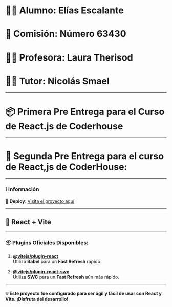 

# 🧑‍🎓 Alumno: **Elías Escalante**  
# 📅 Comisión: **Número 63430**  
# 👩‍🏫 Profesora: **Laura Therisod**  
# 👨‍🏫 Tutor: **Nicolás Smael**  

---
# 📦 Primera Pre Entrega para el Curso de React.js de Coderhouse

----

# 📝 Segunda Pre Entrega para el curso de React,js de CoderHouse:

----

### ℹ️ Información

🔗 **Deploy**: [Visita el proyecto aquí](https://pre-entrega1-escalante.vercel.app/)

---

## 🚀 React + Vite

---

### 📦 Plugins Oficiales Disponibles:

1. **[@vitejs/plugin-react](https://github.com/vitejs/vite-plugin-react/blob/main/packages/plugin-react/README.md)**  
   Utiliza **Babel** para un **Fast Refresh** rápido.

2. **[@vitejs/plugin-react-swc](https://github.com/vitejs/vite-plugin-react-swc)**  
   Utiliza **SWC** para un **Fast Refresh** aún más rápido.

---

#### 💡 Este proyecto fue configurado para ser ágil y fácil de usar con React y Vite. ¡Disfruta del desarrollo!
